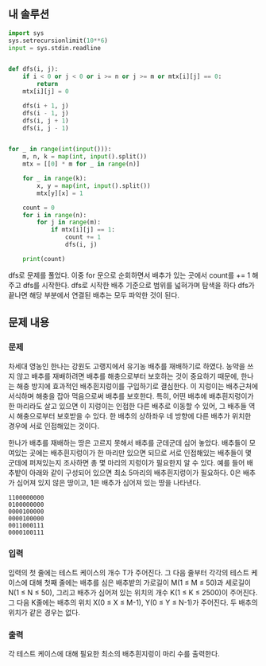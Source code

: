 ## 내 솔루션
```python
import sys
sys.setrecursionlimit(10**6)
input = sys.stdin.readline


def dfs(i, j):
    if i < 0 or j < 0 or i >= n or j >= m or mtx[i][j] == 0:
        return
    mtx[i][j] = 0

    dfs(i + 1, j)
    dfs(i - 1, j)
    dfs(i, j + 1)
    dfs(i, j - 1)


for _ in range(int(input())):
    m, n, k = map(int, input().split())
    mtx = [[0] * m for _ in range(n)]

    for _ in range(k):
        x, y = map(int, input().split())
        mtx[y][x] = 1

    count = 0
    for i in range(n):
        for j in range(m):
            if mtx[i][j] == 1:
                count += 1
                dfs(i, j)

    print(count)
```
dfs로 문제를 풀었다. 이중 for 문으로 순회하면서 배추가 있는 곳에서 count를 += 1 해주고 dfs를 시작한다. dfs로 시작한 배추 기준으로 범위를 넓혀가며 탐색을 하다 dfs가 끝나면 해당 부분에서 연결된 배추는 모두 파악한 것이 된다.

## 문제 내용
### 문제
차세대 영농인 한나는 강원도 고랭지에서 유기농 배추를 재배하기로 하였다. 농약을 쓰지 않고 배추를 재배하려면 배추를 해충으로부터 보호하는 것이 중요하기 때문에, 한나는 해충 방지에 효과적인 배추흰지렁이를 구입하기로 결심한다. 이 지렁이는 배추근처에 서식하며 해충을 잡아 먹음으로써 배추를 보호한다. 특히, 어떤 배추에 배추흰지렁이가 한 마리라도 살고 있으면 이 지렁이는 인접한 다른 배추로 이동할 수 있어, 그 배추들 역시 해충으로부터 보호받을 수 있다. 한 배추의 상하좌우 네 방향에 다른 배추가 위치한 경우에 서로 인접해있는 것이다.

한나가 배추를 재배하는 땅은 고르지 못해서 배추를 군데군데 심어 놓았다. 배추들이 모여있는 곳에는 배추흰지렁이가 한 마리만 있으면 되므로 서로 인접해있는 배추들이 몇 군데에 퍼져있는지 조사하면 총 몇 마리의 지렁이가 필요한지 알 수 있다. 예를 들어 배추밭이 아래와 같이 구성되어 있으면 최소 5마리의 배추흰지렁이가 필요하다. 0은 배추가 심어져 있지 않은 땅이고, 1은 배추가 심어져 있는 땅을 나타낸다.
```
1100000000
0100000000
0000100000
0000100000
0011000111
0000100111
```

### 입력
입력의 첫 줄에는 테스트 케이스의 개수 T가 주어진다. 그 다음 줄부터 각각의 테스트 케이스에 대해 첫째 줄에는 배추를 심은 배추밭의 가로길이 M(1 ≤ M ≤ 50)과 세로길이 N(1 ≤ N ≤ 50), 그리고 배추가 심어져 있는 위치의 개수 K(1 ≤ K ≤ 2500)이 주어진다. 그 다음 K줄에는 배추의 위치 X(0 ≤ X ≤ M-1), Y(0 ≤ Y ≤ N-1)가 주어진다. 두 배추의 위치가 같은 경우는 없다.

### 출력
각 테스트 케이스에 대해 필요한 최소의 배추흰지렁이 마리 수를 출력한다.